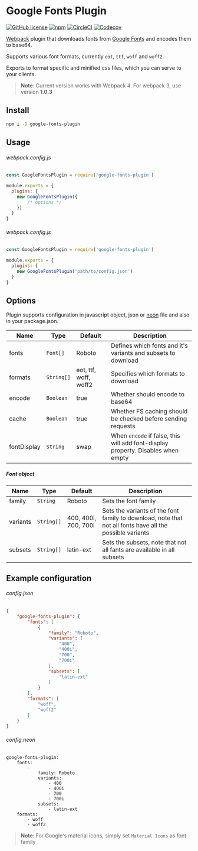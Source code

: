 # Google Fonts Plugin

[![GitHub license](https://img.shields.io/github/license/SirPole/google-fonts-plugin.svg)](https://github.com/SirPole/google-fonts-plugin/blob/master/LICENSE)
[![npm](https://img.shields.io/npm/v/google-fonts-plugin.svg)](https://www.npmjs.com/package/google-fonts-plugin)
[![CircleCI](https://img.shields.io/circleci/project/github/SirPole/google-fonts-plugin.svg)](https://circleci.com/gh/SirPole/google-fonts-plugin/tree/master)
[![Codecov](https://img.shields.io/codecov/c/github/sirpole/google-fonts-plugin.svg)](https://codecov.io/gh/SirPole/google-fonts-plugin)


[Webpack](https://webpack.js.org/) plugin that downloads fonts from [Google Fonts](https://fonts.google.com/) and encodes them to base64.

Supports various font formats, currently `eot`, `ttf`, `woff` and `woff2`.

Exports to format specific and minified css files, which you can serve to your clients.

> **Note**: Current version works with Webpack 4. For webpack 3, use version **1.0.3**

## Install
``` bash
npm i -D google-fonts-plugin
```

## Usage
###### webpack.config.js
``` javascript
const GoogleFontsPlugin = require('google-fonts-plugin')

module.exports = {
  plugins: {
    new GoogleFontsPlugin({
        /* options */
    })
  }
}
```

###### webpack.config.js
``` javascript
const GoogleFontsPlugin = require('google-fonts-plugin')

module.exports = {
  plugins: {
    new GoogleFontsPlugin('path/to/config.json')
  }
}
```

## Options
Plugin supports configuration in javascript object, json or [neon](https://ne-on.org/) file and also in your package.json.

| **Name**    | **Type**   | **Default**           | **Description**                                                                  |
|-------------|------------|-----------------------|----------------------------------------------------------------------------------|
| fonts       | `Font[]`   | Roboto                | Defines which fonts and it's variants and subsets to download                    |
| formats     | `String[]` | eot, ttf, woff, woff2 | Specifies which formats to download                                              |
| encode      | `Boolean`  | true                  | Whether should encode to base64                                                  |
| cache       | `Boolean`  | true                  | Whether FS caching should be checked before sending requests                     |
| fontDisplay | `String`   | swap                  | When `encode` if false, this will add font-display property. Disables when empty |

##### Font object

| **Name** | **Type**   | **Default**          | **Description**                                                                                          |
|----------|------------|----------------------|----------------------------------------------------------------------------------------------------------|
| family   | `String`   | Roboto               | Sets the font family                                                                                     |
| variants | `String[]` | 400, 400i, 700, 700i | Sets the variants of the font family to download, note that not all fonts have all the possible variants |
| subsets  | `String[]` | latin-ext            | Sets the subsets, note that not all fants are available in all subsets                                   |

## Example configuration
###### config.json
``` json
{
	"google-fonts-plugin": {
		"fonts": [
			{
				"family": "Roboto",
				"variants": [
					"400",
					"400i",
					"700",
					"700i"
				],
				"subsets": [
					"latin-ext"
				]
			}
		],
		"formats": [
			"woff",
			"woff2"
		]
	}
}
```

###### config.neon
``` neon
google-fonts-plugin:
	fonts: 
		- 
			family: Roboto
			variants:
				- 400
				- 400i
				- 700
				- 700i
			subsets:
				- latin-ext
	formats: 
		- woff
		- woff2
```

> **Note**: For Google's material icons, simply set `Material Icons` as font-family
